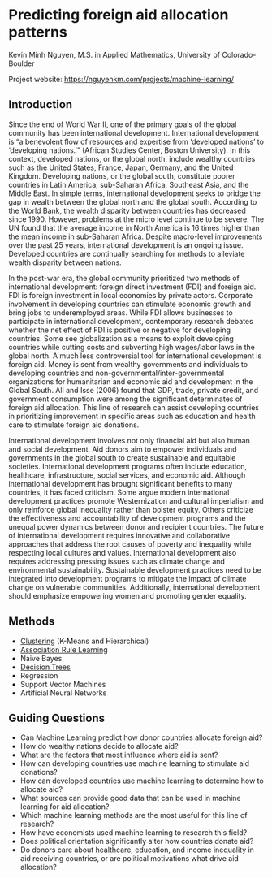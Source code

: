 # Predicting foreign aid allocation patterns 
Kevin Minh Nguyen, M.S. in Applied Mathematics, University of Colorado-Boulder

Project website: https://nguyenkm.com/projects/machine-learning/

## Introduction
Since the end of World War II, one of the primary goals of the global community has been international development. International development is “a benevolent flow of resources and expertise from ‘developed nations’ to ‘developing nations.’” (African Studies Center, Boston University). In this context, developed nations, or the global north, include wealthy countries such as the United States, France, Japan, Germany, and the United Kingdom. Developing nations, or the global south, constitute poorer countries in Latin America, sub-Saharan Africa, Southeast Asia, and the Middle East. In simple terms, international development seeks to bridge the gap in wealth between the global north and the global south. According to the World Bank, the wealth disparity between countries has decreased since 1990. However, problems at the micro level continue to be severe. The UN found that the average income in North America is 16 times higher than the mean income in sub-Saharan Africa. Despite macro-level improvements over the past 25 years, international development is an ongoing issue. Developed countries are continually searching for methods to alleviate wealth disparity between nations.

In the post-war era, the global community prioritized two methods of international development: foreign direct investment (FDI) and foreign aid. FDI is foreign investment in local economies by private actors. Corporate involvement in developing countries can stimulate economic growth and bring jobs to underemployed areas. While FDI allows businesses to participate in international development, contemporary research debates whether the net effect of FDI is positive or negative for developing countries. Some see globalization as a means to exploit developing countries while cutting costs and subverting high wages/labor laws in the global north. A much less controversial tool for international development is foreign aid. Money is sent from wealthy governments and individuals to developing countries and non-governmental/inter-governmental organizations for humanitarian and economic aid and development in the Global South. Ali and Isse (2006) found that GDP, trade, private credit, and government consumption were among the significant determinates of foreign aid allocation. This line of research can assist developing countries in prioritizing improvement in specific areas such as education and health care to stimulate foreign aid donations.

International development involves not only financial aid but also human and social development. Aid donors aim to empower individuals and governments in the global south to create sustainable and equitable societies. International development programs often include education, healthcare, infrastructure, social services, and economic aid. Although international development has brought significant benefits to many countries, it has faced criticism. Some argue modern international development practices promote Westernization and cultural imperialism and only reinforce global inequality rather than bolster equity. Others criticize the effectiveness and accountability of development programs and the unequal power dynamics between donor and recipient countries. The future of international development requires innovative and collaborative approaches that address the root causes of poverty and inequality while respecting local cultures and values. International development also requires addressing pressing issues such as climate change and environmental sustainability. Sustainable development practices need to be integrated into development programs to mitigate the impact of climate change on vulnerable communities. Additionally, international development should emphasize empowering women and promoting gender equality.

## Methods
- [Clustering](https://github.com/nguyen-km/ml-project/tree/main/clustering) (K-Means and Hierarchical)
- [Association Rule Learning](https://github.com/nguyen-km/ml-project/tree/main/association_rule_learning)
- Naive Bayes
- [Decision Trees](https://github.com/nguyen-km/ml-project/tree/main/decision_trees)
- Regression
- Support Vector Machines
- Artificial Neural Networks

## Guiding Questions
- Can Machine Learning predict how donor countries allocate foreign aid?
- How do wealthy nations decide to allocate aid?
- What are the factors that most influence where aid is sent?
- How can developing countries use machine learning to stimulate aid donations?
- How can developed countries use machine learning to determine how to allocate aid?
- What sources can provide good data that can be used in machine learning for aid allocation?
- Which machine learning methods are the most useful for this line of research?
- How have economists used machine learning to research this field?
- Does political orientation significantly alter how countries donate aid?
- Do donors care about healthcare, education, and income inequality in aid receiving countries, or are political motivations what drive aid allocation?
